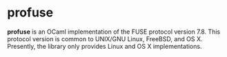 # profuse

**profuse** is an OCaml implementation of the FUSE protocol version
 7.8. This protocol version is common to UNIX/GNU Linux, FreeBSD, and OS
 X. Presently, the library only provides Linux and OS X implementations.

